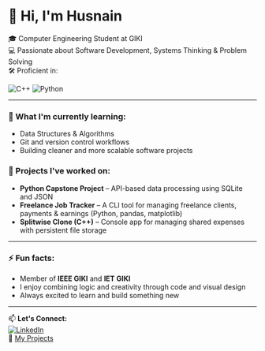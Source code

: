 # 👋 Hi, I'm Husnain

🎓 Computer Engineering Student at GIKI  
💻 Passionate about Software Development, Systems Thinking & Problem Solving  
🛠️ Proficient in:

![C++](https://img.shields.io/badge/C++-00599C?style=flat&logo=c%2B%2B&logoColor=white)
![Python](https://img.shields.io/badge/Python-3776AB?style=flat&logo=python&logoColor=white)

---

### 🌱 What I'm currently learning:
- Data Structures & Algorithms
- Git and version control workflows
- Building cleaner and more scalable software projects

### 🧪 Projects I've worked on:
- **Python Capstone Project** – API-based data processing using SQLite and JSON
- **Freelance Job Tracker** – A CLI tool for managing freelance clients, payments & earnings (Python, pandas, matplotlib)
- **Splitwise Clone (C++)** – Console app for managing shared expenses with persistent file storage

---

### ⚡ Fun facts:
- Member of **IEEE GIKI** and **IET GIKI**
- I enjoy combining logic and creativity through code and visual design
- Always excited to learn and build something new

---

📫 **Let's Connect:**  
[![LinkedIn](https://img.shields.io/badge/LinkedIn-blue?style=flat&logo=linkedin&logoColor=white)](https://www.linkedin.com/in/husnainjatoi/)  
📁 [My Projects](https://github.com/husnainjatoi?tab=repositories)
